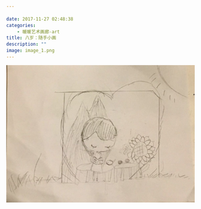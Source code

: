 ```yaml
---

date: 2017-11-27 02:48:38
categories:
    - 暖暖艺术画廊-art
title: 八岁：随手小画
description: ""
image: image_1.png
---
```


![](image_1.png)